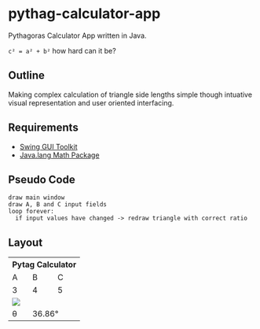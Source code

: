 # pythag-calculator-app
Pythagoras Calculator App written in Java.

`c² = a² + b²` how hard can it be?

## Outline
Making complex calculation of triangle side lengths simple though intuative visual representation and user oriented interfacing.

## Requirements
- [Swing GUI Toolkit](https://en.wikipedia.org/wiki/Swing_(Java))
- [Java.lang Math Package](https://www.tutorialspoint.com/java/lang/java_lang_math.htm)

## Pseudo Code

```
draw main window
draw A, B and C input fields
loop forever:
  if input values have changed -> redraw triangle with correct ratio
```

## Layout

<table>
  <th colspan='3'>Pytag Calculator</th>
  <tr>
    <td>A</td>
    <td>B</td>
    <td>C</td>
  </tr>
  <tr>
    <td>3</td>
    <td>4</td>
    <td>5</td>
  </tr>
  <tr>
    <td colspan='3'><img src='http://physics.oregonstate.edu/coursewikis/GSR/_media/book/figures/triangle1.png'></td>
  </tr>
  <tr>
    <td>&theta;</td>
    <td colspan='2'>36.86&deg;</td>
  </tr>
</table>
